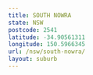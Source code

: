 ```yaml
---
title: SOUTH NOWRA
state: NSW
postcode: 2541
latitude: -34.90561311
longitude: 150.5966345
url: /nsw/south-nowra/
layout: suburb
---
```

